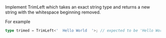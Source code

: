 Implement TrimLeft<T> which takes an exact string type and returns a new string with the whitespace beginning removed.

For example

```typescript
type trimed = TrimLeft<'  Hello World  '>; // expected to be 'Hello World  '
```
